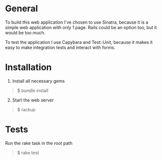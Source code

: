 # General

To build this web application I've chosen to use Sinatra, because it is a simple web application with only 1 page.
Rails could be an option too, but it would be too much.

To test the application I use Capybara and Test::Unit, because it makes it easy to make integration tests and interact with forms.

# Installation

1. Install all necessary gems
> $ bundle install

2. Start the web server
> $ rackup

# Tests

Run the rake task in the root path
> $ rake test

